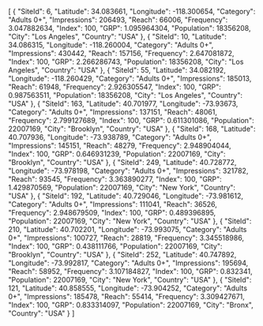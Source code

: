 [
  {
    "SiteId": 6,
    "Latitude": 34.083661,
    "Longitude": -118.300654,
    "Category": "Adults 0+",
    "Impressions": 206493,
    "Reach": 66006,
    "Frequency": 3.047882634,
    "Index": 100,
    "GRP": 1.095964304,
    "Population": 18356208,
    "City": "Los Angeles",
    "Country": "USA"
  },
  {
    "SiteId": 10,
    "Latitude": 34.086315,
    "Longitude": -118.260004,
    "Category": "Adults 0+",
    "Impressions": 430442,
    "Reach": 157156,
    "Frequency": 2.647081872,
    "Index": 100,
    "GRP": 2.266286743,
    "Population": 18356208,
    "City": "Los Angeles",
    "Country": "USA"
  },
  {
    "SiteId": 55,
    "Latitude": 34.082192,
    "Longitude": -118.260429,
    "Category": "Adults 0+",
    "Impressions": 185013,
    "Reach": 61948,
    "Frequency": 2.926305547,
    "Index": 100,
    "GRP": 0.987563511,
    "Population": 18356208,
    "City": "Los Angeles",
    "Country": "USA"
  },
  {
    "SiteId": 163,
    "Latitude": 40.701977,
    "Longitude": -73.93673,
    "Category": "Adults 0+",
    "Impressions": 137151,
    "Reach": 48061,
    "Frequency": 2.799127689,
    "Index": 100,
    "GRP": 0.611301086,
    "Population": 22007169,
    "City": "Brooklyn",
    "Country": "USA"
  },
  {
    "SiteId": 168,
    "Latitude": 40.707936,
    "Longitude": -73.938789,
    "Category": "Adults 0+",
    "Impressions": 145151,
    "Reach": 48279,
    "Frequency": 2.948904044,
    "Index": 100,
    "GRP": 0.646931239,
    "Population": 22007169,
    "City": "Brooklyn",
    "Country": "USA"
  },
  {
    "SiteId": 249,
    "Latitude": 40.728772,
    "Longitude": -73.978198,
    "Category": "Adults 0+",
    "Impressions": 321782,
    "Reach": 93545,
    "Frequency": 3.363890277,
    "Index": 100,
    "GRP": 1.429870569,
    "Population": 22007169,
    "City": "New York",
    "Country": "USA"
  },
  {
    "SiteId": 192,
    "Latitude": 40.729046,
    "Longitude": -73.981612,
    "Category": "Adults 0+",
    "Impressions": 111041,
    "Reach": 36526,
    "Frequency": 2.948679509,
    "Index": 100,
    "GRP": 0.489396895,
    "Population": 22007169,
    "City": "New York",
    "Country": "USA"
  },
  {
    "SiteId": 210,
    "Latitude": 40.702201,
    "Longitude": -73.993075,
    "Category": "Adults 0+",
    "Impressions": 100727,
    "Reach": 28819,
    "Frequency": 3.345518986,
    "Index": 100,
    "GRP": 0.438111766,
    "Population": 22007169,
    "City": "Brooklyn",
    "Country": "USA"
  },
  {
    "SiteId": 252,
    "Latitude": 40.747892,
    "Longitude": -73.992817,
    "Category": "Adults 0+",
    "Impressions": 195694,
    "Reach": 58952,
    "Frequency": 3.107184827,
    "Index": 100,
    "GRP": 0.832341,
    "Population": 22007169,
    "City": "New York",
    "Country": "USA"
  },
  {
    "SiteId": 121,
    "Latitude": 40.858555,
    "Longitude": -73.904252,
    "Category": "Adults 0+",
    "Impressions": 185478,
    "Reach": 55414,
    "Frequency": 3.309427671,
    "Index": 100,
    "GRP": 0.833314097,
    "Population": 22007169,
    "City": "Bronx",
    "Country": "USA"
  }
]

